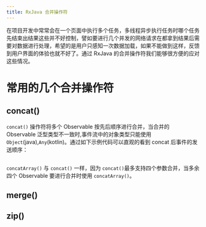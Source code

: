 ```yaml
---
title: RxJava 合并操作符
---
```


在项目开发中常常会在一个页面中执行多个任务，多线程异步执行任务时哪个任务先结束出结果这些并不好控制，譬如要进行几个并发的网络请求在都拿到结果后需要对数据进行处理，希望的是用户只感知一次数据加载，如果不能做到这样，反馈到用户界面的体验也就不好了。通过 RxJava 的合并操作符我们能够很方便的应对这些情况。

# 常用的几个合并操作符
## concat()
`concat()` 操作符将多个 Observable 按先后顺序进行合并，当合并的 Observable<T> 泛型类型不一致时,事件流中的对象类型只能使用 `Object`(java),`Any`(kotlin)。通过如下示例代码可以直观的看到 concat 后事件的发送顺序：
``` java

```

`concatArray()` 与 `concat()` 一样，因为 `concat()`最多支持四个参数合并，当多余四个 Observable 要进行合并时使用 `concatArray()`。
## merge()

## zip()

